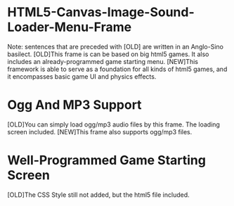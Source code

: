 HTML5-Canvas-Image-Sound-Loader-Menu-Frame
==========================================
Note: sentences that are preceded with [OLD] are written in an Anglo-Sino basilect.
[OLD]This frame is can be based on big html5 games. It also includes an already-programmed game starting menu.
[NEW]This framework is able to serve as a foundation for all kinds of html5 games, and it encompasses basic game UI and physics effects.

Ogg And MP3 Support
===================

[OLD]You can simply load ogg/mp3 audio files by this frame. The loading screen included.
[NEW]This frame also supports ogg/mp3 files.

Well-Programmed Game Starting Screen
====================================

[OLD]The CSS Style still not added, but the html5 file included.
